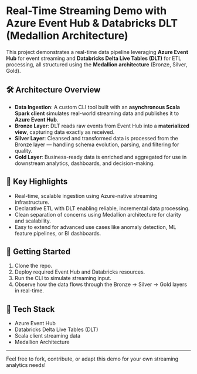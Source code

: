 # Real-Time Streaming Demo with Azure Event Hub & Databricks DLT (Medallion Architecture)

This project demonstrates a real-time data pipeline leveraging **Azure Event Hub** for event streaming and **Databricks Delta Live Tables (DLT)** for ETL processing, all structured using the **Medallion architecture** (Bronze, Silver, Gold).

## 🛠️ Architecture Overview

- **Data Ingestion**: A custom CLI tool built with an **asynchronous Scala Spark client** simulates real-world streaming data and publishes it to **Azure Event Hub**.
- **Bronze Layer**: DLT reads raw events from Event Hub into a **materialized view**, capturing data exactly as received.
- **Silver Layer**: Cleansed and transformed data is processed from the Bronze layer — handling schema evolution, parsing, and filtering for quality.
- **Gold Layer**: Business-ready data is enriched and aggregated for use in downstream analytics, dashboards, and decision-making.

## 🔁 Key Highlights

- Real-time, scalable ingestion using Azure-native streaming infrastructure.
- Declarative ETL with DLT enabling reliable, incremental data processing.
- Clean separation of concerns using Medallion architecture for clarity and scalability.
- Easy to extend for advanced use cases like anomaly detection, ML feature pipelines, or BI dashboards.

## 🚀 Getting Started

1. Clone the repo.
2. Deploy required Event Hub and Databricks resources.
3. Run the CLI to simulate streaming input.
4. Observe how the data flows through the Bronze → Silver → Gold layers in real-time.

## 📌 Tech Stack

- Azure Event Hub  
- Databricks Delta Live Tables (DLT)  
- Scala client streaming data
- Medallion Architecture  

---

Feel free to fork, contribute, or adapt this demo for your own streaming analytics needs!
